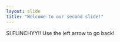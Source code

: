 ```yaml
---
layout: slide
title: "Welcome to our second slide!"
---
```

SI FLINCHYY!!
Use the left arrow to go back!
